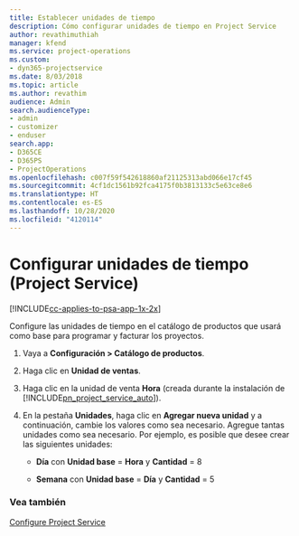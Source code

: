 ```yaml
---
title: Establecer unidades de tiempo
description: Cómo configurar unidades de tiempo en Project Service
author: revathimuthiah
manager: kfend
ms.service: project-operations
ms.custom:
- dyn365-projectservice
ms.date: 8/03/2018
ms.topic: article
ms.author: revathim
audience: Admin
search.audienceType:
- admin
- customizer
- enduser
search.app:
- D365CE
- D365PS
- ProjectOperations
ms.openlocfilehash: c007f59f542618860af21125313abd066e17cf45
ms.sourcegitcommit: 4cf1dc1561b92fca4175f0b3813133c5e63ce8e6
ms.translationtype: HT
ms.contentlocale: es-ES
ms.lasthandoff: 10/28/2020
ms.locfileid: "4120114"
---
```

# <a name="set-up-time-units-project-service"></a>Configurar unidades de tiempo (Project Service)

[!INCLUDE[cc-applies-to-psa-app-1x-2x](../includes/cc-applies-to-psa-app-1x-2x.md)]

Configure las unidades de tiempo en el catálogo de productos que usará como base para programar y facturar los proyectos.  
  
1. Vaya a **Configuración > Catálogo de productos**.  
  
2. Haga clic en **Unidad de ventas**.  
  
3. Haga clic en la unidad de venta **Hora** (creada durante la instalación de [!INCLUDE[pn_project_service_auto](../includes/pn-project-service-auto.md)]).  
  
4. En la pestaña **Unidades**, haga clic en **Agregar nueva unidad** y a continuación, cambie los valores como sea necesario. Agregue tantas unidades como sea necesario. Por ejemplo, es posible que desee crear las siguientes unidades:  
  
   - **Día** con **Unidad base** = **Hora** y **Cantidad** = 8  
  
   - **Semana** con **Unidad base** = **Día** y **Cantidad** = 5  
  
### <a name="see-also"></a>Vea también  
 [Configure Project Service](../psa/configure.md)
